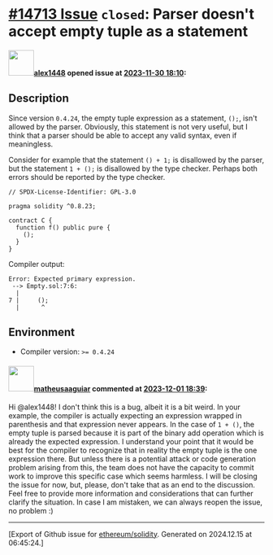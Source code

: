 # [\#14713 Issue](https://github.com/ethereum/solidity/issues/14713) `closed`: Parser doesn't accept empty tuple as a statement

#### <img src="https://avatars.githubusercontent.com/u/148193765?v=4" width="50">[alex1448](https://github.com/alex1448) opened issue at [2023-11-30 18:10](https://github.com/ethereum/solidity/issues/14713):

## Description

Since version ```0.4.24```, the empty tuple expression as a statement, ```();```, isn't allowed by the parser. Obviously, this statement is not very useful, but I think that a parser should be able to accept any valid syntax, even if meaningless.

Consider for example that the statement ```() + 1;``` is disallowed by the parser, but the statement ```1 + ();``` is disallowed by the type checker. Perhaps both errors should be reported by the type checker.

```solidity
// SPDX-License-Identifier: GPL-3.0

pragma solidity ^0.8.23;

contract C {
  function f() public pure {
    ();
  }
}
```

Compiler output:
```
Error: Expected primary expression.
 --> Empty.sol:7:6:
  |
7 |     ();
  |      ^
```

## Environment

- Compiler version: ```>= 0.4.24```

#### <img src="https://avatars.githubusercontent.com/u/95899911?u=b80e228dd73aa60cc8cc18ebf2e9e72a0840b7d5&v=4" width="50">[matheusaaguiar](https://github.com/matheusaaguiar) commented at [2023-12-01 18:39](https://github.com/ethereum/solidity/issues/14713#issuecomment-1836598794):

Hi @alex1448! 
I don't think this is a bug, albeit it is a bit weird. In your example, the compiler is actually expecting an expression wrapped in parenthesis and that expression never appears. In the case of `1 + ()`, the empty tuple is parsed because it is part of the binary add operation which is already the expected expression.
I understand your point that it would be best for the compiler to recognize that in reality the empty tuple is the one expression there. But unless there is a potential attack or code generation problem arising from this, the team does not have the capacity to commit work to improve this specific case which seems harmless.
I will be closing the issue for now, but, please, don't take that as an end to the discussion. Feel free to provide more information and considerations that can further clarify the situation. In case I am mistaken, we can always reopen the issue, no problem :)


-------------------------------------------------------------------------------



[Export of Github issue for [ethereum/solidity](https://github.com/ethereum/solidity). Generated on 2024.12.15 at 06:45:24.]
